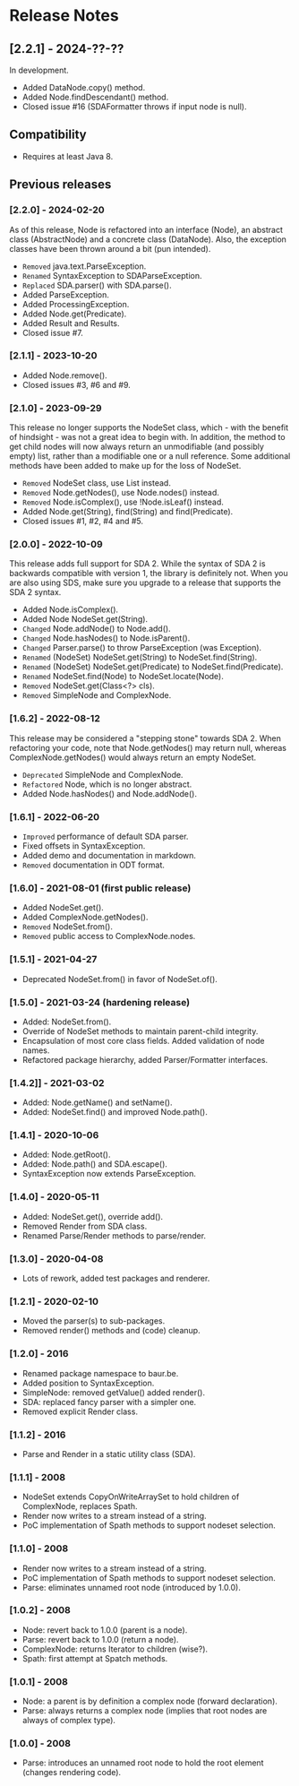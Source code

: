 # Release Notes

## [2.2.1] - 2024-??-??

In development.

- Added DataNode.copy() method.
- Added Node.findDescendant() method.
- Closed issue #16 (SDAFormatter throws if input node is null).

## Compatibility

- Requires at least Java 8.

## Previous releases

### [2.2.0] - 2024-02-20

As of this release, Node is refactored into an interface (Node), an abstract 
class (AbstractNode) and a concrete class (DataNode). Also, the exception 
classes have been thrown around a bit (pun intended).

- `Removed` java.text.ParseException.
- `Renamed` SyntaxException to SDAParseException.
- `Replaced` SDA.parser() with SDA.parse().
- Added ParseException.
- Added ProcessingException.
- Added Node.get(Predicate).
- Added Result and Results.
- Closed issue #7.

### [2.1.1] - 2023-10-20

- Added Node.remove().
- Closed issues #3, #6 and #9.

### [2.1.0] - 2023-09-29

This release no longer supports the NodeSet class, which - with the benefit of 
hindsight - was not a great idea to begin with. In addition, the method to get 
child nodes will now always return an unmodifiable (and possibly empty) list, 
rather than a modifiable one or a null reference. Some additional methods have 
been added to make up for the loss of NodeSet.

- `Removed` NodeSet class, use List<Node> instead.
- `Removed` Node.getNodes(), use Node.nodes() instead.
- `Removed` Node.isComplex(), use !Node.isLeaf() instead.
- Added Node.get(String), find(String) and find(Predicate).
- Closed issues #1, #2, #4 and #5.

### [2.0.0] - 2022-10-09

This release adds full support for SDA 2. While the syntax of SDA 2
is backwards compatible with version 1, the library is definitely not.
When you are also using SDS, make sure you upgrade to a release that 
supports the SDA 2 syntax.

- Added Node.isComplex().
- Added Node NodeSet.get(String).
- `Changed` Node.addNode() to Node.add().
- `Changed` Node.hasNodes() to Node.isParent().
- `Changed` Parser.parse() to throw ParseException (was Exception).
- `Renamed` (NodeSet) NodeSet.get(String) to NodeSet.find(String).
- `Renamed` (NodeSet) NodeSet.get(Predicate) to NodeSet.find(Predicate).
- `Renamed` NodeSet.find(Node) to NodeSet.locate(Node).
- `Removed` NodeSet.get(Class<?> cls).
- `Removed` SimpleNode and ComplexNode.

### [1.6.2] - 2022-08-12

This release may be considered a "stepping stone" towards SDA 2.
When refactoring your code, note that Node.getNodes() may return null,
whereas ComplexNode.getNodes() would always return an empty NodeSet.

- `Deprecated` SimpleNode and ComplexNode.
- `Refactored` Node, which is no longer abstract.
- Added Node.hasNodes() and Node.addNode().

### [1.6.1] - 2022-06-20
- `Improved` performance of default SDA parser.
- Fixed offsets in SyntaxException.
- Added demo and documentation in markdown.
- `Removed` documentation in ODT format.

### [1.6.0] - 2021-08-01 (first public release)
- Added NodeSet.get(<predicate>).
- Added ComplexNode.getNodes().
- `Removed` NodeSet.from().
- `Removed` public access to ComplexNode.nodes.

### [1.5.1] - 2021-04-27
- Deprecated NodeSet.from() in favor of NodeSet.of().

### [1.5.0] - 2021-03-24 (hardening release)
- Added: NodeSet.from().
- Override of NodeSet methods to maintain parent-child integrity.
- Encapsulation of most core class fields. Added validation of node names.
- Refactored package hierarchy, added Parser/Formatter interfaces.

### [1.4.2]] - 2021-03-02
- Added: Node.getName() and setName().
- Added: NodeSet.find() and improved Node.path().

### [1.4.1] - 2020-10-06
- Added: Node.getRoot().
- Added: Node.path() and SDA.escape().
- SyntaxException now extends ParseException.

### [1.4.0] - 2020-05-11
- Added: NodeSet.get(<class>), override add().
- Removed Render from SDA class.
- Renamed Parse/Render methods to parse/render.

### [1.3.0] - 2020-04-08
- Lots of rework, added test packages and renderer.

### [1.2.1] - 2020-02-10
- Moved the parser(s) to sub-packages.
- Removed render() methods and (code) cleanup.

### [1.2.0] - 2016
- Renamed package namespace to baur.be.
- Added position to SyntaxException.
- SimpleNode: removed getValue() added render().
- SDA: replaced fancy parser with a simpler one.
- Removed explicit Render class.

### [1.1.2] - 2016
- Parse and Render in a static utility class (SDA).

### [1.1.1] - 2008
- NodeSet extends CopyOnWriteArraySet<Node> to hold children of ComplexNode, replaces Spath.
- Render now writes to a stream instead of a string.
- PoC implementation of Spath methods to support nodeset selection.

### [1.1.0] - 2008
- Render now writes to a stream instead of a string.
- PoC implementation of Spath methods to support nodeset selection.
- Parse: eliminates unnamed root node (introduced by 1.0.0).

### [1.0.2] - 2008
- Node: revert back to 1.0.0 (parent is a node).
- Parse: revert back to 1.0.0 (return a node).
- ComplexNode: returns Iterator to children (wise?).
- Spath: first attempt at Spatch methods.

### [1.0.1] - 2008
- Node: a parent is by definition a complex node (forward declaration).
- Parse: always returns a complex node (implies that root nodes are always of complex type).

### [1.0.0] - 2008
- Parse: introduces an unnamed root node to hold the root element (changes rendering code).
